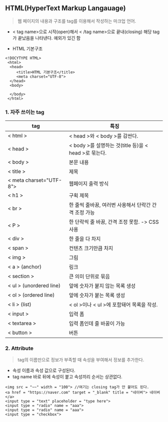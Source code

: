 ## HTML(HyperText Markup Langauage)
> 웹 페이지의 내용과 구조를 tag를 이용해서 작성하는 마크업 언어.

- < tag name>으로 시작(open)해서 < /tag name>으로 끝내(closing) 해당 tag가 끝났음을 나타낸다. 예외가 있긴 함

- HTML 기본구조
```
<!DOCYTYPE HTML>
 <html>
  <head>
     <title>HTML 기본구조</title>
     <meta charset="UTF-8">
  </head>
  <body>
   
  </body>
 </html>
```
### 1. 자주 쓰이는 tag

| tag  | 특징 |
|------|-----|
| < html > | < head >와 < body >를 감싼다. 
| < head > | < body >를 설명하는 것(title 등)을 < head >로 묶는다.
| < body > | 본문 내용
| < title > | 제목
| < meta charset="UTF-8"> | 웹페이지 출력 방식
| < h1 > | 구획 제목
| < br > | 한 줄씩 줄바꿈, 여러번 사용해서 단락간 간격 조정 가능
| < P >  | 한 단락씩 줄 바꿈, 간격 조정 못함. -> CSS사용
| < div > | 한 줄을 다 차지
| < span > | 컨텐츠 크기만큼 차지
| < img > | 그림
| < a > (anchor) | 링크
| < section > | 큰 의미 단위로 묶음
| < ul > (unordered line) | 앞에 숫자가 붙지 않는 목록 생성
| < ol > (ordered line) | 앞에 숫자가 붙는 목록 생성
| < li > (list) | < ol >이나 < ul >에 포함돼어 목록을 작성.
| < input > | 입력 폼
| < textarea > | 입력 폼인데 줄 바꿈이 가능
| < button > | 버튼

### 2. Attribute
> tag의 이름만으로 정보가 부족할 때 속성을 부여해서 정보를 추가한다.
- 속성 이름과 속성 값으로 구성된다.
- tag name 바로 뒤에 속성이 붙고 속성끼리 순서는 상관없다.
```
<img src = "~~" width = "100"> //여기는 closing tag가 안 붙어도 된다.
<a href = "https://naver.com" target = "_blank" title = "네이버"> 네이버 </a> 
<input type = "text" placeholder = "type here">
<input type = "radio" name = "aaa">
<input type = "radio" name = "aaa">
<input type = "checkbox">
```

